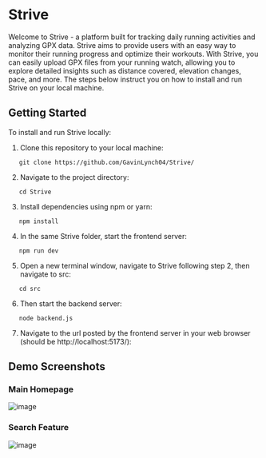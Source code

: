 # Strive
Welcome to Strive - a platform built for tracking daily running activities and analyzing GPX data. Strive aims to provide users with an easy way to monitor their running progress and optimize their workouts. With Strive, you can easily upload GPX files from your running watch, allowing you to explore detailed insights such as distance covered, elevation changes, pace, and more. The steps below instruct you on how to install and run Strive on your local machine.

## Getting Started
To install and run Strive locally:

1. Clone this repository to your local machine:
```shell
   git clone https://github.com/GavinLynch04/Strive/
```
2. Navigate to the project directory:
```shell
   cd Strive
```
3. Install dependencies using npm or yarn:
```shell
   npm install
```
4. In the same Strive folder, start the frontend server:
```shell
   npm run dev
```
5. Open a new terminal window, navigate to Strive following step 2, then navigate to src:
```shell
   cd src
```
6. Then start the backend server:
```shell
   node backend.js
```

7. Navigate to the url posted by the frontend server in your web browser (should be http://localhost:5173/):

## Demo Screenshots
### Main Homepage
![image](https://github.com/GavinLynch04/Strive/assets/34323734/43793521-88a5-49d9-afad-f3c2b10eadb5)

### Search Feature
![image](https://github.com/GavinLynch04/Strive/assets/34323734/136660d5-45f2-451d-a096-3bf7473da9ef)

